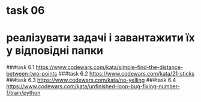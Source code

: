 # task 06

# реалізувати задачі і завантажити їх у відповідні папки
###task 6.1
https://www.codewars.com/kata/simple-find-the-distance-between-two-points
###task 6.2
https://www.codewars.com/kata/21-sticks
###task 6.3
https://www.codewars.com/kata/no-yelling
###task 6.4
https://www.codewars.com/kata/unfinished-loop-bug-fixing-number-1/train/python

